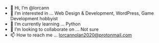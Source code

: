 - 👋 Hi, I’m @lorcann
- 👀 I’m interested in ... Web Design & Development, WordPress, Game Development hobbyist
- 🌱 I’m currently learning ... Python
- 💞️ I’m looking to collaborate on ... Not sure
- 📫 How to reach me ... lorcannolan2020@protonmail.com
